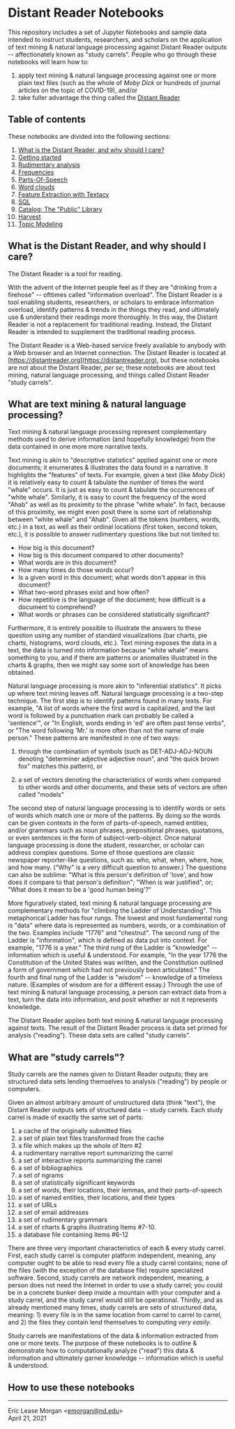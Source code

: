 

Distant Reader Notebooks
========================

This repository includes a set of Jupyter Notebooks and sample data intended to instruct students, researchers, and scholars on the application of text mining & natural language processing against Distant Reader outputs -- affectionately known as "study carrels". People who go through these notebooks will learn how to:

  1. apply text mining & natural language processing against one or more plain text files (such as the whole of *Moby Dick* or hundreds of journal articles on the topic of COVID-19), and/or
  2. take fuller advantage the thing called the [Distant Reader](https://distantreader.org)


Table of contents
-----------------

These notebooks are divided into the following sections:

   1.  [What is the Distant Reader, and why should I care?](./README.md)
   2.  [Getting started](./notebooks/02-getting-started.ipynb)
   3.  [Rudimentary analysis](./notebooks/02-rudimentary.ipynb)
   4.  [Frequencies](./notebooks/03-frequencies.ipynb)
   5.  [Parts-Of-Speech](.notebooks/04-parts-of-speech.ipynb)
   6.  [Word clouds](./notebooks/05-word-clouds.ipynb)
   7.  [Feature Extraction with Textacy](./notebooks/06-feature-extraction-with-textacy.ipynb)
   8.  [SQL](./notebooks/07-sql.ipynb)
   9.  [Catalog; The "Public" Library](./notebooks/08-catalog.ipynb)
   10. [Harvest](./notebooks/09-harvest.ipynb)
   11. [Topic Modeling](./notebooks/10-modeling.ipynb)


What is the Distant Reader, and why should I care?
--------------------------------------------------

The Distant Reader is a tool for reading.

With the advent of the Internet people feel as if they are "drinking from a firehose" -- ofttimes called "information overload". The Distant Reader is a tool enabling students, researchers, or scholars to embrace information overload, identify patterns & trends in the things they read, and ultimately use & understand their readings more thoroughly. In this way, the Distant Reader is not a replacement for traditional reading. Instead, the Distant Reader is intended to supplement the traditional reading process.

The Distant Reader is a Web-based service freely available to anybody with a Web browser and an Internet connection. The Distant Reader is located at [https://distantreader.org](https://distantreader.org), but these notebooks are not about the Distant Reader, *per se*; these notebooks are about text mining, natural language processing, and things called Distant Reader "study carrels". 


What are text mining & natural language processing?
---------------------------------------------------

Text mining & natural language processing represent complementary methods used to derive information (and hopefully knowledge) from the data contained in one more more narrative texts.

Text mining is akin to "descriptive statistics" applied against one or more documents; it enumerates & illustrates the data found in a narrative. It highlights the "features" of texts. For example, given a text (like *Moby Dick*) it is relatively easy to count & tabulate the number of times the word "whale" occurs. It is just as easy to count & tabulate the occurrences of "white whale". Similarly, it is easy to count the frequency of the word "Ahab" as well as its proximity to the phrase "white whale". In fact, because of this proximity, we might even posit there is some sort of relationship between "white whale" and "Ahab". Given all the tokens (numbers, words, etc.) in a text, as well as their ordinal locations (first token, second token, etc.), it is possible to answer rudimentary questions like but not limited to:

   * How big is this document?
   * How big is this document compared to other documents?
   * What words are in this document?
   * How many times do those words occur?
   * Is a given word in this document; what words don't appear in this document?
   * What two-word phrases exist and how often?
   * How repetitive is the language of the document; how difficult is a document to comprehend?
   * What words or phrases can be considered statistically significant?

Furthermore, it is entirely possible to illustrate the answers to these question using any number of standard visualizations (bar charts, pie charts, histograms, word clouds, etc.). Text mining exposes the data in a text, the data is turned into information because "white whale" means something to you, and if there are patterns or anomalies illustrated in the charts & graphs, then we might say some sort of knowledge has been obtained. 

Natural language processing is more akin to "inferential statistics". It picks up where text mining leaves off. Natural language processing is a two-step technique. The first step is to identify patterns found in many texts. For example, "A list of words where the first word is capitalized, and the last word is followed by a punctuation mark can probably be called a 'sentence'", or "In English, words ending in 'ed' are often past tense verbs", or "The word following 'Mr.' is more often than not the name of male person." These patterns are manifested in one of two ways:

   1. through the combination of symbols (such as DET-ADJ-ADJ-NOUN denoting "determiner adjective adjective noun", and "the quick brown fox" matches this pattern), or
   
   2. a set of vectors denoting the characteristics of words when compared to other words and other documents, and these sets of vectors are often called "models"

The second step of natural language processing is to identify words or sets of words which match one or more of the patterns. By doing so the words can be given contexts in the form of parts-of-speech, named entities, and/or grammars such as noun phrases, prepositional phrases, quotations, or even sentences in the form of subject-verb-object. Once natural language processing is done the student, researcher, or scholar can address complex questions. Some of those questions are classic newspaper reporter-like questions, such as: who, what, when, where, how, and how many. ("Why" is a very difficult question to answer.) The questions can also be sublime: "What is this person's definition of 'love', and how does it compare to that person's definition"; "When is war justified", or; "What does it mean to be a 'good human being'?"

More figuratively stated, text mining & natural language processing are complementary methods for "climbing the Ladder of Understanding". This metaphorical Ladder has four rungs. The lowest and most fundamental rung is "data" where data is represented as numbers, words, or a combination of the two. Examples include "1776" and "chestnut". The second rung of the Ladder is "information", which is defined as data put into context. For example, "1776 is a year." The third rung of the Ladder is "knowledge" -- information which is useful & understood. For example, "In the year 1776 the Constitution of the United States was written, and the Constitution outlined a form of government which had not previously been articulated." The fourth and final rung of the Ladder is "wisdom" -- knowledge of a timeless nature. (Examples of wisdom are for a different essay.) Through the use of text mining & natural language processing, a person can extract data from a text, turn the data into information, and posit whether or not it represents knowledge.

The Distant Reader applies both text mining & natural language processing against texts. The result of the Distant Reader process is data set primed for analysis ("reading"). These data sets are called "study carrels".


What are "study carrels"?
-------------------------

Study carrels are the names given to Distant Reader outputs; they are structured data sets lending themselves to analysis ("reading") by people or computers. 

Given an almost arbitrary amount of unstructured data (think "text"), the Distant Reader outputs sets of structured data -- study carrels. Each study carrel is made of exactly the same set of parts:

   1. a cache of the originally submitted files
   2. a set of plain text files transformed from the cache
   3. a file which makes up the whole of Item #2
   4. a rudimentary narrative report summarizing the carrel
   5. a set of interactive reports summarizing the carrel
   6. a set of bibliographics
   7. a set of ngrams
   8. a set of statistically significant keywords
   9. a set of words, their locations, their lemmas, and their parts-of-speech
  10. a set of named entities, their locations, and their types
  11. a set of URLs
  12. a set of email addresses
  13. a set of rudimentary grammars
  14. a set of charts & graphs illustrating Items #7-10.
  15. a database file containing Items #6-12

There are three very important characteristics of each & every study carrel. First, each study carrel is computer platform independent, meaning, any computer ought to be able to read every file a study carrel contains; none of the files (with the exception of the database file) require specialized software. Second, study carrels are network independent, meaning, a person does not need the Internet in order to use a study carrel; you could be in a concrete bunker deep inside a mountain with your computer and a study carrel, and the study carrel would still be operational. Thirdly, and as already mentioned many times, study carrels are sets of structured data, meaning: 1) every file is in the same location from carrel to carrel to carrel, and 2) the files they contain lend themselves to computing *very easily*.

Study carrels are manifestations of the data & information extracted from one or more texts. The purpose of these notebooks is to outline & demonstrate how to computationally analyze ("read") this data & information and ultimately garner knowledge -- information which is useful & understood.


How to use these notebooks
--------------------------


--- 
Eric Lease Morgan &lt;<a href="mailto:emorgan@nd.edu">emorgan@nd.edu</a>&gt;  
April 21, 2021

